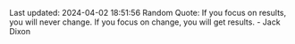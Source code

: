 Last updated: 2024-04-02 18:51:56
Random Quote: If you focus on results, you will never change. If you focus on change, you will get results. - Jack Dixon
